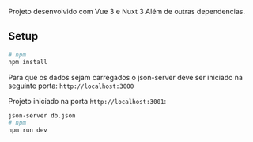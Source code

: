 Projeto desenvolvido com Vue 3 e Nuxt 3 Além de outras dependencias.

## Setup

```bash
# npm
npm install
```
Para que os dados sejam carregados o json-server deve ser iniciado na seguinte porta: 
`http://localhost:3000`

Projeto iniciado na porta 
`http://localhost:3001`:

```bash
json-server db.json
# npm
npm run dev
```

